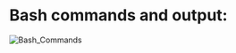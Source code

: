 # Bash commands and output:

![Bash_Commands](https://github.com/eidHossam/Master-Embedded-Systems/assets/106603484/4f98f6e9-18fe-42b6-ae26-baaaf941f70f)
